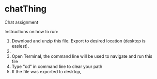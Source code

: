 chatThing
=========

Chat assignment

Instructions on how to run:

1. Download and unzip this file. Export to desired location (desktop is easiest).
2. 
3. Open Terminal, the command line will be used to navigate and run this file
4. Type "cd" in command line to clear your path
5. If the file was exported to desktop, 
